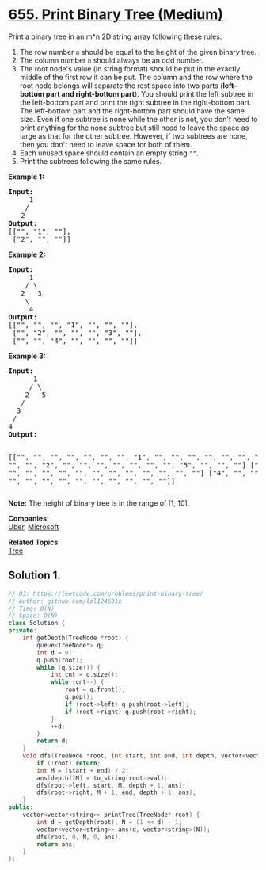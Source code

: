 # [655. Print Binary Tree (Medium)](https://leetcode.com/problems/print-binary-tree/)

<p>Print a binary tree in an m*n 2D string array following these rules: </p>

<ol>
<li>The row number <code>m</code> should be equal to the height of the given binary tree.</li>
<li>The column number <code>n</code> should always be an odd number.</li>
<li>The root node's value (in string format) should be put in the exactly middle of the first row it can be put. The column and the row where the root node belongs will separate the rest space into two parts (<b>left-bottom part and right-bottom part</b>). You should print the left subtree in the left-bottom part and print the right subtree in the right-bottom part. The left-bottom part and the right-bottom part should have the same size. Even if one subtree is none while the other is not, you don't need to print anything for the none subtree but still need to leave the space as large as that for the other subtree. However, if two subtrees are none, then you don't need to leave space for both of them. </li>
<li>Each unused space should contain an empty string <code>""</code>.</li>
<li>Print the subtrees following the same rules.</li>
</ol>

<p><b>Example 1:</b><br>
</p><pre><b>Input:</b>
     1
    /
   2
<b>Output:</b>
[["", "1", ""],
 ["2", "", ""]]
</pre>
<p></p>


<p><b>Example 2:</b><br>
</p><pre><b>Input:</b>
     1
    / \
   2   3
    \
     4
<b>Output:</b>
[["", "", "", "1", "", "", ""],
 ["", "2", "", "", "", "3", ""],
 ["", "", "4", "", "", "", ""]]
</pre>
<p></p>

<p><b>Example 3:</b><br>
</p><pre><b>Input:</b>
      1
     / \
    2   5
   / 
  3 
 / 
4 
<b>Output:</b>

[["",  "",  "", "",  "", "", "", "1", "",  "",  "",  "",  "", "", ""]
 ["",  "",  "", "2", "", "", "", "",  "",  "",  "",  "5", "", "", ""]
 ["",  "3", "", "",  "", "", "", "",  "",  "",  "",  "",  "", "", ""]
 ["4", "",  "", "",  "", "", "", "",  "",  "",  "",  "",  "", "", ""]]
</pre>
<p></p>

<p><b>Note:</b>
The height of binary tree is in the range of [1, 10].
</p>

**Companies**:  
[Uber](https://leetcode.com/company/uber), [Microsoft](https://leetcode.com/company/microsoft)

**Related Topics**:  
[Tree](https://leetcode.com/tag/tree/)

## Solution 1.

```cpp
// OJ: https://leetcode.com/problems/print-binary-tree/
// Author: github.com/lzl124631x
// Time: O(N)
// Space: O(N)
class Solution {
private:
    int getDepth(TreeNode *root) {
        queue<TreeNode*> q;
        int d = 0;
        q.push(root);
        while (q.size()) {
            int cnt = q.size();
            while (cnt--) {
                root = q.front();
                q.pop();
                if (root->left) q.push(root->left);
                if (root->right) q.push(root->right);
            }
            ++d;
        }
        return d;
    }
    void dfs(TreeNode *root, int start, int end, int depth, vector<vector<string>> &ans) {
        if (!root) return;
        int M = (start + end) / 2;
        ans[depth][M] = to_string(root->val);
        dfs(root->left, start, M, depth + 1, ans);
        dfs(root->right, M + 1, end, depth + 1, ans);
    }
public:
    vector<vector<string>> printTree(TreeNode* root) {
        int d = getDepth(root), N = (1 << d) - 1;
        vector<vector<string>> ans(d, vector<string>(N));
        dfs(root, 0, N, 0, ans);
        return ans;
    }
};
```